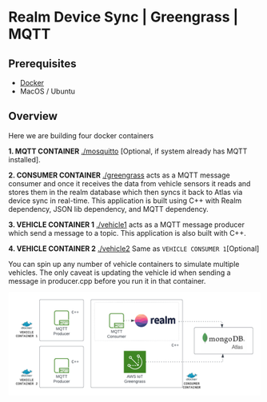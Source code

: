 # Realm Device Sync | Greengrass | MQTT

## Prerequisites

* [Docker](https://www.docker.com/products/docker-desktop/)
* MacOS / Ubuntu

## Overview

Here we are building four docker containers

**1. MQTT CONTAINER** [./mosquitto](./mosquitto/) [Optional, if system already has MQTT installed].
  
**2. CONSUMER CONTAINER** [./greengrass](./greengrass/) acts as a MQTT message consumer and once it receives the data from vehicle sensors it reads and stores them in the realm database which then syncs it back to Atlas via device sync in real-time. This application is built using C++ with Realm dependency, JSON lib dependency, and MQTT dependency.

**3. VEHICLE CONTAINER 1** [./vehicle1](./vehicle1/) acts as a MQTT message producer which send a message to a topic. This application is also built with C++.

**4. VEHICLE CONTAINER 2** [./vehicle2](./vehicle2/) Same as `VEHICLE CONSUMER 1`[Optional]

You can spin up any number of vehicle containers to simulate multiple vehicles. The only caveat is updating the vehicle id when sending a message in producer.cpp before you run it in that container.

![Architecture](../../media/infra2.png)
